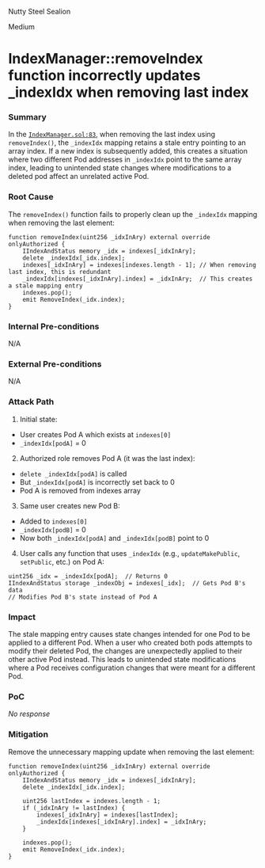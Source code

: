 Nutty Steel Sealion

Medium

# IndexManager::removeIndex function incorrectly updates _indexIdx when removing last index

### Summary

In the [`IndexManager.sol:83`](https://github.com/sherlock-audit/2025-01-peapods-finance/blob/main/contracts/contracts/IndexManager.sol#L83), when removing the last index using `removeIndex()`, the `_indexIdx` mapping retains a stale entry pointing to an array index. If a new index is subsequently added, this creates a situation where two different Pod addresses in `_indexIdx` point to the same array index, leading to unintended state changes where modifications to a deleted pod affect an unrelated active Pod.


### Root Cause

The `removeIndex()` function fails to properly clean up the `_indexIdx` mapping when removing the last element:
```solidity
function removeIndex(uint256 _idxInAry) external override onlyAuthorized {
    IIndexAndStatus memory _idx = indexes[_idxInAry];
    delete _indexIdx[_idx.index];
    indexes[_idxInAry] = indexes[indexes.length - 1]; // When removing last index, this is redundant
    _indexIdx[indexes[_idxInAry].index] = _idxInAry;  // This creates a stale mapping entry
    indexes.pop();
    emit RemoveIndex(_idx.index);
}
```

### Internal Pre-conditions

N/A

### External Pre-conditions

N/A

### Attack Path

1. Initial state:
- User creates Pod A which exists at `indexes[0]`
- `_indexIdx[podA]` = 0
2. Authorized role removes Pod A (it was the last index):
- `delete _indexIdx[podA]` is called
- But `_indexIdx[podA]` is incorrectly set back to 0
- Pod A is removed from indexes array
3. Same user creates new Pod B:
- Added to `indexes[0]`
- `_indexIdx[podB]` = 0
- Now both `_indexIdx[podA]` and `_indexIdx[podB]` point to 0
4. User calls any function that uses `_indexIdx` (e.g., `updateMakePublic`, `setPublic`, etc.) on Pod A:
```solidity
uint256 _idx = _indexIdx[podA];  // Returns 0
IIndexAndStatus storage _indexObj = indexes[_idx];  // Gets Pod B's data
// Modifies Pod B's state instead of Pod A
```

### Impact

The stale mapping entry causes state changes intended for one Pod to be applied to a different Pod. When a user who created both pods attempts to modify their deleted Pod, the changes are unexpectedly applied to their other active Pod instead. This leads to unintended state modifications where a Pod receives configuration changes that were meant for a different Pod.

### PoC

_No response_

### Mitigation

Remove the unnecessary mapping update when removing the last element:

```solidity
function removeIndex(uint256 _idxInAry) external override onlyAuthorized {
    IIndexAndStatus memory _idx = indexes[_idxInAry];
    delete _indexIdx[_idx.index];
    
    uint256 lastIndex = indexes.length - 1;
    if (_idxInAry != lastIndex) {
        indexes[_idxInAry] = indexes[lastIndex];
        _indexIdx[indexes[_idxInAry].index] = _idxInAry;
    }
    
    indexes.pop();
    emit RemoveIndex(_idx.index);
}
```